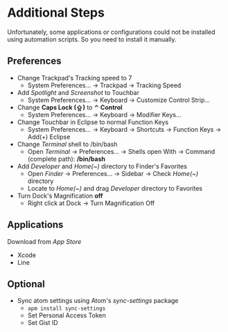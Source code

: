 # Additional Steps
Unfortunately, some applications or configurations could not be installed using automation scripts. So you need to install it manually.

## Preferences
- Change Trackpad's Tracking speed to 7
  - System Preferences... → Trackpad → Tracking Speed
- Add *Spotlight* and *Screenshot* to Touchbar
  - System Preferences... → Keyboard → Customize Control Strip...
- Change **Caps Lock (⇪)** to **⌃ Control**
  - System Preferences... → Keyboard → Modifier Keys...
- Change Touchbar in Eclipse to normal Function Keys
  - System Preferences... → Keyboard → Shortcuts → Function Keys → Add(+) Eclipse
- Change *Terminal* shell to /bin/bash
  - Open *Terminal* → Preferences... → Shells open With → Command (complete path): **/bin/bash**
- Add *Developer* and *Home(~)* directory to Finder's Favorites
  - Open *Finder* → Preferences... → Sidebar → Check *Home(~)* directory
  - Locate to *Home(~)* and drag *Developer* directory to Favorites
- Turn Dock's Magnification **off**
  - Right click at Dock → Turn Magnification Off

## Applications
Download from *App Store*
- Xcode
- Line

## Optional
- Sync atom settings using Atom's *sync-settings* package
  - `apm install sync-settings`
  - Set Personal Access Token
  - Set Gist ID
